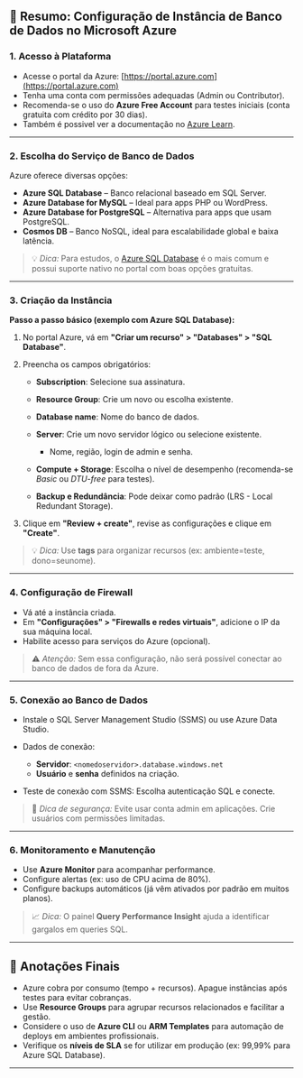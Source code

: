 ## 🧭 **Resumo: Configuração de Instância de Banco de Dados no Microsoft Azure**

### 1. **Acesso à Plataforma**

* Acesse o portal da Azure: [https://portal.azure.com](https://portal.azure.com)
* Tenha uma conta com permissões adequadas (Admin ou Contributor).
* Recomenda-se o uso do **Azure Free Account** para testes iniciais (conta gratuita com crédito por 30 dias).
* Também é possivel ver a documentação no [Azure Learn](https://learn.microsoft.com/pt-br/azure/azure-sql/managed-instance/instance-create-quickstart?view=azuresql&tabs=azure-portal).

---

### 2. **Escolha do Serviço de Banco de Dados**

Azure oferece diversas opções:

* **Azure SQL Database** – Banco relacional baseado em SQL Server.
* **Azure Database for MySQL** – Ideal para apps PHP ou WordPress.
* **Azure Database for PostgreSQL** – Alternativa para apps que usam PostgreSQL.
* **Cosmos DB** – Banco NoSQL, ideal para escalabilidade global e baixa latência.

> 💡 *Dica:* Para estudos, o [Azure SQL Database](https://azure.microsoft.com/en-us/products/azure-sql/database/?&ef_id=_k_EAIaIQobChMIpK3zt9uIjQMVXUVIAB12kRG-EAAYASAAEgLJI_D_BwE_k_&OCID=AIDcmmzmnb0182_SEM__k_EAIaIQobChMIpK3zt9uIjQMVXUVIAB12kRG-EAAYASAAEgLJI_D_BwE_k_&gad_source=1&gbraid=0AAAAADcJh_vIGIf9H7zFm6AJ-EH3Y9YK8&gclid=EAIaIQobChMIpK3zt9uIjQMVXUVIAB12kRG-EAAYASAAEgLJI_D_BwE) é o mais comum e possui suporte nativo no portal com boas opções gratuitas.

---

### 3. **Criação da Instância**

**Passo a passo básico (exemplo com Azure SQL Database):**

1. No portal Azure, vá em **"Criar um recurso" > "Databases" > "SQL Database"**.
2. Preencha os campos obrigatórios:

   * **Subscription**: Selecione sua assinatura.
   * **Resource Group**: Crie um novo ou escolha existente.
   * **Database name**: Nome do banco de dados.
   * **Server**: Crie um novo servidor lógico ou selecione existente.

     * Nome, região, login de admin e senha.
   * **Compute + Storage**: Escolha o nível de desempenho (recomenda-se *Basic* ou *DTU-free* para testes).
   * **Backup e Redundância**: Pode deixar como padrão (LRS - Local Redundant Storage).
3. Clique em **"Review + create"**, revise as configurações e clique em **"Create"**.

> 💡 *Dica:* Use **tags** para organizar recursos (ex: ambiente=teste, dono=seunome).

---

### 4. **Configuração de Firewall**

* Vá até a instância criada.
* Em **"Configurações" > "Firewalls e redes virtuais"**, adicione o IP da sua máquina local.
* Habilite acesso para serviços do Azure (opcional).

> ⚠️ *Atenção:* Sem essa configuração, não será possível conectar ao banco de dados de fora da Azure.

---

### 5. **Conexão ao Banco de Dados**

* Instale o SQL Server Management Studio (SSMS) ou use Azure Data Studio.
* Dados de conexão:

  * **Servidor**: `<nomedoservidor>.database.windows.net`
  * **Usuário** e **senha** definidos na criação.
* Teste de conexão com SSMS: Escolha autenticação SQL e conecte.

> 🔐 *Dica de segurança:* Evite usar conta admin em aplicações. Crie usuários com permissões limitadas.

---

### 6. **Monitoramento e Manutenção**

* Use **Azure Monitor** para acompanhar performance.
* Configure alertas (ex: uso de CPU acima de 80%).
* Configure backups automáticos (já vêm ativados por padrão em muitos planos).

> 📈 *Dica:* O painel **Query Performance Insight** ajuda a identificar gargalos em queries SQL.

---

## 📘 **Anotações Finais**

* Azure cobra por consumo (tempo + recursos). Apague instâncias após testes para evitar cobranças.
* Use **Resource Groups** para agrupar recursos relacionados e facilitar a gestão.
* Considere o uso de **Azure CLI** ou **ARM Templates** para automação de deploys em ambientes profissionais.
* Verifique os **níveis de SLA** se for utilizar em produção (ex: 99,99% para Azure SQL Database).
  

---
